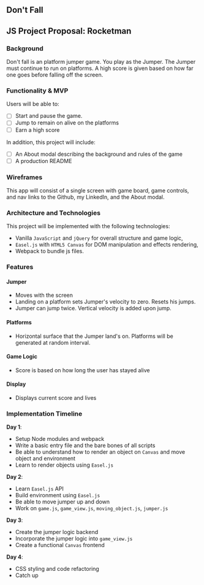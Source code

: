 ## Don't Fall

## JS Project Proposal: Rocketman

### Background

Don't fall is an platform jumper game. You play as the Jumper. The Jumper must continue to run on platforms. A high score is given based on how far one goes before falling off the screen.

### Functionality & MVP  

Users will be able to:

- [ ] Start and pause the game.
- [ ] Jump to remain on alive on the platforms
- [ ] Earn a high score

In addition, this project will include:

- [ ] An About modal describing the background and rules of the game
- [ ] A production README

### Wireframes

This app will consist of a single screen with game board, game controls, and nav links to the Github, my LinkedIn, and the About modal.

### Architecture and Technologies

This project will be implemented with the following technologies:

- Vanilla `JavaScript` and `jQuery` for overall structure and game logic,
- `Easel.js` with `HTML5 Canvas` for DOM manipulation and effects rendering,
- Webpack to bundle js files.

### Features

#### Jumper
- Moves with the screen
- Landing on a platform sets Jumper's velocity to zero.  Resets his jumps.
- Jumper can jump twice.  Vertical velocity is added upon jump.

#### Platforms
- Horizontal surface that the Jumper land's on. Platforms will be generated at random interval.

#### Game Logic
- Score is based on how long the user has stayed alive

#### Display
- Displays current score and lives


### Implementation Timeline

**Day 1**:
  - Setup Node modules and webpack
  - Write a basic entry file and the bare bones of all scripts
  - Be able to understand how to render an object on `Canvas` and move object and environment
  - Learn to render objects using `Easel.js`

**Day 2**:
  - Learn `Easel.js` API
  - Build environment using `Easel.js`
  - Be able to move jumper up and down
  - Work on `game.js`, `game_view.js`, `moving_object.js`, `jumper.js`

**Day 3**:
  - Create the jumper logic backend
  - Incorporate the jumper logic into `game_view.js`
  - Create a functional `Canvas` frontend

**Day 4**:
  - CSS styling and code refactoring
  - Catch up
